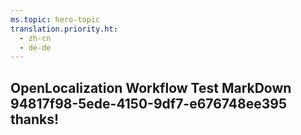 ```yaml
---
ms.topic: hero-topic
translation.priority.ht: 
  - zh-cn
  - de-de
---
```

## OpenLocalization Workflow Test MarkDown 94817f98-5ede-4150-9df7-e676748ee395 thanks!
